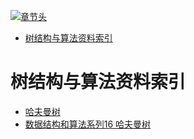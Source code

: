 [![章节头](https://parg.co/UGo)](https://parg.co/b4z) 
 - [树结构与算法资料索引](#%E6%A0%91%E7%BB%93%E6%9E%84%E4%B8%8E%E7%AE%97%E6%B3%95%E8%B5%84%E6%96%99%E7%B4%A2%E5%BC%95) 

# 树结构与算法资料索引

- [哈夫曼树](http://blog.csdn.net/shuangde800/article/details/7341289)
- [数据结构和算法系列16 哈夫曼树](http://www.cnblogs.com/mcgrady/p/3329825.html)